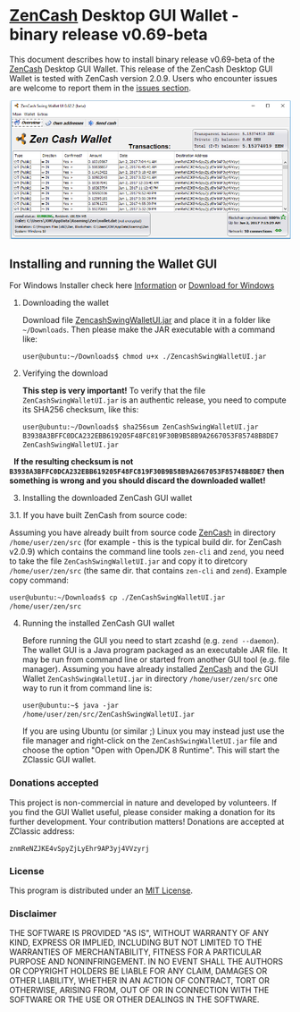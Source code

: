 # [ZenCash](http://zensystem.io) Desktop GUI Wallet - binary release v0.69-beta

This document describes how to install binary release v0.69-beta of the [ZenCash](http://zensystem.io) 
Desktop GUI Wallet. This release of the ZenCash Desktop GUI Wallet is tested with ZenCash version 
2.0.9. Users who encounter issues are welcome to report them in 
the [issues section](https://github.com/aicjofs/zencash-swing-wallet-ui/issues). 

![Screenshot](https://github.com/aicjofs/zencash-swing-wallet-ui/raw/master/docs/ZClassicWallet.png "Main Window")

## Installing and running the Wallet GUI

For Windows Installer check here [Information](https://github.com/aicjofs/zencash-swing-wallet-ui/blob/master/docs/Readme-Windows.md) or [Download for Windows](https://github.com/aicjofs/zencash-swing-wallet-ui/files/1079155/ZenCashSwingWallet4win693.zip)

1. Downloading the wallet
 
   Download file [ZencashSwingWalletUI.jar](https://github.com/aicjofs/zencash-swing-wallet-ui/releases/download/0.69.3-SNAPSHOT/ZenCashSwingWalletUI.jar)
   and place it in a folder like `~/Downloads`. Then please make the JAR executable with a command like:
   ```
   user@ubuntu:~/Downloads$ chmod u+x ./ZencashSwingWalletUI.jar
   ```
   
2. Verifying the download

   **This step is very important!** To verify that the file `ZenCashSwingWalletUI.jar` is an authentic release, you
   need to compute its SHA256 checksum, like this:
   ```
   user@ubuntu:~/Downloads$ sha256sum ZenCashSwingWalletUI.jar 
   B3938A3BFFC0DCA232EBB619205F48FC819F30B9B58B9A2667053F85748B8DE7  ZenCashSwingWalletUI.jar
   ```
   **If the resulting checksum is not `B3938A3BFFC0DCA232EBB619205F48FC819F30B9B58B9A2667053F85748B8DE7` then**
   **something is wrong and you should discard the downloaded wallet!**

3. Installing the downloaded ZenCash GUI wallet

  3.1. If you have built ZenCash from source code:

   Assuming you have already built from source code [ZenCash](http://zensystem.io) in directory `/home/user/zen/src` (for 
   example - this is the typical build dir. for ZenCash v2.0.9) which contains the command line tools `zen-cli` 
   and `zend`, you need to take the file `ZenCashSwingWalletUI.jar` and copy it 
   to diretcory `/home/user/zen/src` (the same dir. that contains `zen-cli` and `zend`). Example copy command:
   ```
   user@ubuntu:~/Downloads$ cp ./ZenCashSwingWalletUI.jar /home/user/zen/src    
   ```
   
4. Running the installed ZenCash GUI wallet

   Before running the GUI you need to start zcashd (e.g. `zend --daemon`). The wallet GUI is a Java program packaged 
   as an executable JAR file. It may be run from command line or started from another GUI tool (e.g. file manager). 
   Assuming you have already installed [ZenCash](http://zensystem.io) and the GUI Wallet `ZenCashSwingWalletUI.jar` in 
   directory `/home/user/zen/src` one way to run it from command line is:
   ```
   user@ubuntu:~$ java -jar /home/user/zen/src/ZenCashSwingWalletUI.jar
   ```
   If you are using Ubuntu (or similar ;) Linux you may instead just use the file manager and 
   right-click on the `ZenCashSwingWalletUI.jar` file and choose the option "Open with OpenJDK 8 Runtime". 
   This will start the ZClassic GUI wallet.

### Donations accepted
This project is non-commercial in nature and developed by volunteers. If you find the GUI
Wallet useful, please consider making a donation for its further development. Your contribution matters! Donations 
are accepted at ZClassic address:
```
znmReNZJKE4vSpyZjLyEhr9AP3yj4VVzyrj
```

### License
This program is distributed under an [MIT License](https://github.com/aicjofs/zencash-swing-wallet-ui/raw/master/LICENSE).

### Disclaimer

THE SOFTWARE IS PROVIDED "AS IS", WITHOUT WARRANTY OF ANY KIND, EXPRESS OR
IMPLIED, INCLUDING BUT NOT LIMITED TO THE WARRANTIES OF MERCHANTABILITY,
FITNESS FOR A PARTICULAR PURPOSE AND NONINFRINGEMENT. IN NO EVENT SHALL THE
AUTHORS OR COPYRIGHT HOLDERS BE LIABLE FOR ANY CLAIM, DAMAGES OR OTHER
LIABILITY, WHETHER IN AN ACTION OF CONTRACT, TORT OR OTHERWISE, ARISING FROM,
OUT OF OR IN CONNECTION WITH THE SOFTWARE OR THE USE OR OTHER DEALINGS IN THE
SOFTWARE.

